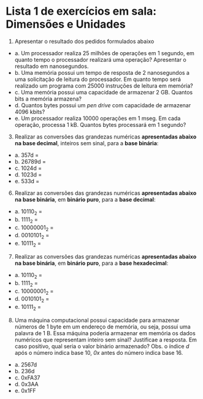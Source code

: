 # Lista 1 de exercícios em sala: Dimensões e Unidades

1. Apresentar o resultado dos pedidos formulados abaixo

- a. Um processador realiza 25 milhões de operações em 1 segundo, em quanto tempo o processador realizará uma operação? Apresentar o resultado em nanosegundos.
- b. Uma memória possui um tempo de resposta de 2 nanosegundos a uma solicitação de leitura do processador. Em quanto tempo será realizado um programa com 25000 instruções de leitura em memória?
- c. Uma memória possui uma capacidade de armazenar 2 GB. Quantos bits a memória armazena?
- d. Quantos bytes possui um *pen drive* com capacidade de armazenar 4096 kbits?
- e. Um processador realiza 10000 operações em 1 mseg. Em cada operação, processa 1 kB. Quantos bytes processará em 1 segundo?  

3. Realizar as conversões das grandezas numéricas **apresentadas abaixo na base decimal**, inteiros sem sinal, para a **base binária**:

- a. 357d =
- b. 26789d =
- c. 1024d =
- d. 1023d =
- e. 533d =

6. Realizar as conversões das grandezas numéricas **apresentadas abaixo na base binária**, em **binário puro**, para a **base decimal**:  

- a. 10110<sub>2</sub> =
- b. 1111<sub>2</sub> =
- c. 10000001<sub>2</sub> =
- d. 0010101<sub>2</sub> =
- e. 10111<sub>2</sub> =   

7. Realizar as conversões das grandezas numéricas **apresentadas abaixo na base binária**, em **binário puro**, para a **base hexadecimal**:  

- a. 10110<sub>2</sub> =
- b. 1111<sub>2</sub> =
- c. 10000001<sub>2</sub> =
- d. 0010101<sub>2</sub> =
- e. 10111<sub>2</sub> =   

8. Uma máquina computacional possui capacidade para armazenar números de 1 byte em um endereço de memória, ou seja, possui uma palavra de 1 B. Essa máquina poderia armazenar em memória os dados numéricos que representam inteiro sem sinal? Justificae a resposta. Em caso positivo, qual seria o valor binário armazenado? Obs. o índice *d* após o número indica base 10, *0x* antes do número indica base 16.

- a. 2567d
- b. 236d
- c. 0xFA37
- d. 0x3AA
- e. 0x1FF
 
